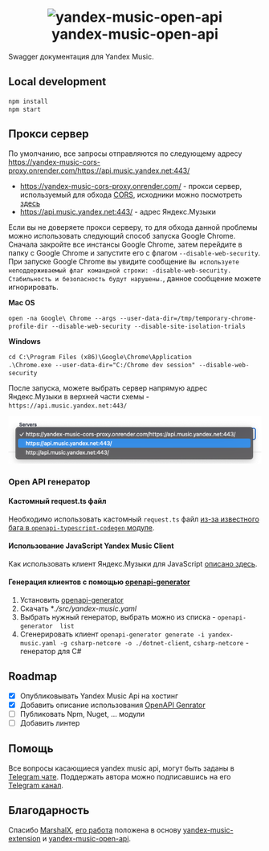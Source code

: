 <h1 align="center"><img alt="yandex-music-open-api" src="./assets/logo.svg" style="max-width:50rem"><br />yandex-music-open-api</h1>

Swagger документация для Yandex Music.

## Local development

```
npm install
npm start
```

## Прокси сервер

По умолчанию, все запросы отправляются по следующему адресу https://yandex-music-cors-proxy.onrender.com/https://api.music.yandex.net:443/
- https://yandex-music-cors-proxy.onrender.com/ - прокси сервер, используемый для обхода [CORS](https://habr.com/ru/company/macloud/blog/553826/), исходники можно посмотреть [здесь](https://github.com/acherkashin/yandex-music-cors-proxy)
- https://api.music.yandex.net:443/ - адрес Яндекс.Музыки

Если вы не доверяете прокси серверу, то для обхода данной проблемы можно использовать следующий способ запуска Google Chrome. Сначала закройте все инстансы Google Chrome, затем перейдите в папку с Google Chrome и запустите его с флагом `--disable-web-security`. При запуске Google Chrome вы увидите сообщение `Вы используете неподдерживаемый флаг командной строки: -disable-web-security. Стабильность и безопасность будут нарушены.`, данное сообщение можете игнорировать. 

**Mac OS** 

```
open -na Google\ Chrome --args --user-data-dir=/tmp/temporary-chrome-profile-dir --disable-web-security --disable-site-isolation-trials
```

**Windows**

```
cd C:\Program Files (x86)\Google\Chrome\Application
.\Chrome.exe --user-data-dir="C:/Chrome dev session" --disable-web-security
```

После запуска, можете выбрать сервер напрямую адрес Яндекс.Музыки в верхней части схемы - `https://api.music.yandex.net:443/`

![Yandex Music Server](./assets/ym-server.png)

### Open API генератор

#### Кастомный request.ts файл 

Необходимо использовать кастомный `request.ts` файл [из-за известного бага в `openapi-typescript-codegen` модуле](https://github.com/ferdikoomen/openapi-typescript-codegen/issues/1000#issuecomment-1374436662).

#### Использование JavaScript Yandex Music Client

Как использовать клиент Яндекс.Музыки для JavaScript [описано здесь]('./lib/README.md').

#### Генерация клиентов с помощью [openapi-generator](https://openapi-generator.tech/docs/usage)

1. Установить [openapi-generator](https://openapi-generator.tech/docs/installation)
2. Скачать **./src/yandex-music.yaml*
3. Выбрать нужный генератор, выбрать можно из списка - `openapi-generator  list`
4. Сгенерировать клиент `openapi-generator generate -i yandex-music.yaml -g csharp-netcore -o ./dotnet-client`, `csharp-netcore` - генератор для C#

## Roadmap

- [x] Опубликовывать Yandex Music Api на хостинг
- [x] Добавить описание использования [OpenAPI Genrator](https://openapi-generator.tech/)
- [ ] Публиковать Npm, Nuget, ... модули
- [ ] Добавить линтер 

## Помощь

Все вопросы касающиеся yandex music api, могут быть заданы в [Telegram чате](https://t.me/yandex_music_api).
Поддержать автора можно подписавшись на его [Telegram канал](https://t.me/cherkashindev).

## Благодарность

Спасибо [MarshalX](https://github.com/MarshalX/), [его работа](https://github.com/MarshalX/yandex-music-api) положена в основу [yandex-music-extension](https://github.com/acherkashin/yandex-music-extension) и [yandex-music-open-api](https://github.com/acherkashin/yandex-music-open-api).
